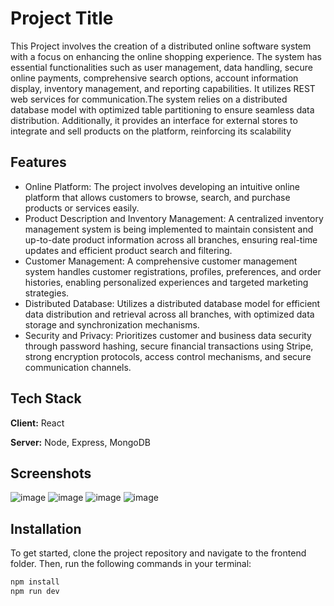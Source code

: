 
# Project Title

This Project involves the creation of a distributed online software system with a focus on enhancing the online shopping experience. The system has essential functionalities such as user management, data handling, secure online payments, comprehensive search options, account information display, inventory management, and reporting capabilities. It utilizes REST web services for communication.The system relies on a distributed database model with optimized table partitioning to ensure seamless data distribution. Additionally, it provides an interface for external stores to integrate and sell products on the platform, reinforcing its scalability

## Features

- Online Platform: The project involves developing an intuitive online platform that allows customers to browse, search, and purchase products or services easily.
- Product Description and Inventory Management: A centralized inventory management system is being implemented to maintain consistent and up-to-date product information across all branches, ensuring real-time updates and efficient product search and filtering.
- Customer Management: A comprehensive customer management system handles customer registrations, profiles, preferences, and order histories, enabling personalized experiences and targeted marketing strategies.
- Distributed Database: Utilizes a distributed database model for efficient data distribution and retrieval across all branches, with optimized data storage and synchronization mechanisms.
- Security and Privacy: Prioritizes customer and business data security through password hashing, secure financial transactions using Stripe, strong encryption protocols, access control mechanisms, and secure communication channels.


## Tech Stack

**Client:** React

**Server:** Node, Express, MongoDB


## Screenshots

![image](https://github.com/mostafa1207/Distributed-System-Project/assets/73443649/7edc7ef6-0b1f-4f3e-adc5-1103720fabb6)
![image](https://github.com/mostafa1207/Distributed-System-Project/assets/73443649/9ed1978e-8efc-40b2-8a27-52ebf3b6ace8)
![image](https://github.com/mostafa1207/Distributed-System-Project/assets/73443649/a302f69f-a10c-49a2-9639-aa4e9c2d5ea3)
![image](https://github.com/mostafa1207/Distributed-System-Project/assets/73443649/8c7dc3a4-a4ee-4691-833f-630f2c9c2cb9)
## Installation

To get started, clone the project repository and navigate to the frontend folder. Then, run the following commands in your terminal:

```bash
npm install
npm run dev

